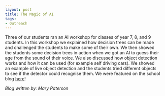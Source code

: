 ```yaml
---
layout: post
title: The Magic of AI
tags:
- Outreach
---
```


Three of our students ran an AI workshop for classes of year 7, 8, and 9 students. In this workshop we explained how decision trees can be made and challenged the students to make some of their own. We then showed the students some decision trees in action when we got an AI to guess their age from the sound of their voice. We also discussed how object detection works and how it can be used (for example self driving cars). We showed an example of live object detection and the students tried different objects to see if the detector could recognise them. We were featured on the school blog [here](https://www.titussaltschool.co.uk/ai-adventures/?from=239)!

*Blog written by: Mary Paterson*
